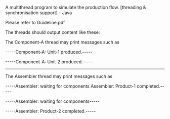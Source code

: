 A multithread program to simulate the production flow. [threading & synchronisation support] - Java

Please refer to Guideline.pdf

The threads should output content like these:

The Component-A thread may print messages such as​

-----Component-A: Unit-1 produced.-----

-----Component-A: Unit-2 produced.​-----

-------------------------------------------------------------

The Assembler thread may print messages such as​

-----Assembler: waiting for components  Assembler: Product-1 completed.​-----

-----Assembler: waiting for components​-----

-----Assembler: Product-2 completed.​-----
